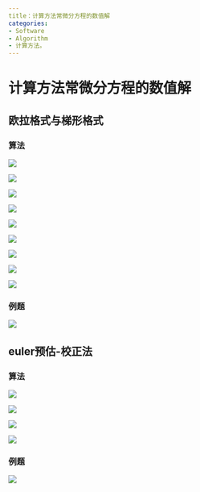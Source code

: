 ```yaml
---
title：计算方法常微分方程的数值解
categories:
- Software
- Algorithm
- 计算方法。
---
```

# 计算方法常微分方程的数值解

## 欧拉格式与梯形格式

### 算法

![](https://raw.githubusercontent.com/LuShan123888/Files/main/Pictures/2020-12-10-5ELNhDHruKcZb9l.png)

![](https://raw.githubusercontent.com/LuShan123888/Files/main/Pictures/2020-12-10-bGoANYiawlmF7Vv.png)

![](https://raw.githubusercontent.com/LuShan123888/Files/main/Pictures/2020-12-10-nmvD2NRP9yXpIa1.png)

![](https://raw.githubusercontent.com/LuShan123888/Files/main/Pictures/2020-12-10-Snky8HvTBjVEZfm.png)

![](https://raw.githubusercontent.com/LuShan123888/Files/main/Pictures/2020-12-10-vm6lITFrx58NGnz.png)

![](https://raw.githubusercontent.com/LuShan123888/Files/main/Pictures/2020-12-10-4Uo2YG9QHTzj3dO.png)

![](https://raw.githubusercontent.com/LuShan123888/Files/main/Pictures/2020-12-10-wLc6HPKOtEgu9fs.png)

![](https://raw.githubusercontent.com/LuShan123888/Files/main/Pictures/2020-12-10-KhDkn8SVd5BGoiy.png)

![](https://raw.githubusercontent.com/LuShan123888/Files/main/Pictures/2020-12-10-GbLPQ4ean5dosHB.png)

### 例题
![](https://raw.githubusercontent.com/LuShan123888/Files/main/Pictures/2020-12-10-ldY8zWspGPhcARN.png)

## euler预估-校正法
### 算法

![](https://raw.githubusercontent.com/LuShan123888/Files/main/Pictures/2020-12-10-ZhinU2qISuDFdev.png)

![](https://raw.githubusercontent.com/LuShan123888/Files/main/Pictures/2020-12-10-A9PHwB8GQrZCnvs.png)

![](https://raw.githubusercontent.com/LuShan123888/Files/main/Pictures/2020-12-10-V5m1NxFuTeMhJst.png)

![](https://raw.githubusercontent.com/LuShan123888/Files/main/Pictures/2020-12-10-bV2Dl687qUivguh.png)

### 例题

![](https://raw.githubusercontent.com/LuShan123888/Files/main/Pictures/2020-12-10-rVTz2yulqF8Y3go.png)